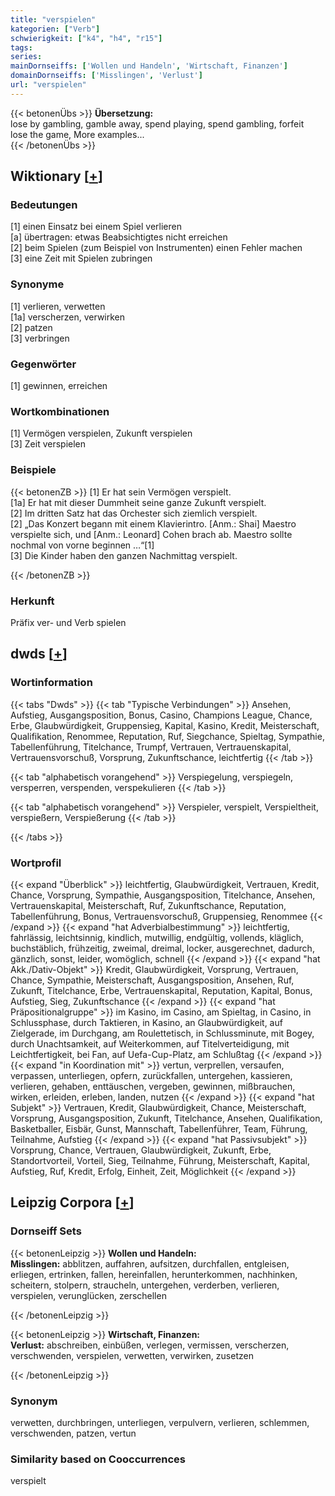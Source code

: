 ```yaml
---
title: "verspielen"
kategorien: ["Verb"]
schwierigkeit: ["k4", "h4", "r15"]
tags:
series:
mainDornseiffs: ['Wollen und Handeln', 'Wirtschaft, Finanzen']
domainDornseiffs: ['Misslingen', 'Verlust']
url: "verspielen"
---
```


{{< betonenÜbs >}}
**Übersetzung:**  
lose by gambling, gamble away, spend playing, spend gambling, forfeit  
lose the game, More examples...  
{{< /betonenÜbs >}}

## Wiktionary [[+](https://de.wiktionary.org/wiki/verspielen)]

### Bedeutungen
[1] einen Einsatz bei einem Spiel verlieren  
[a] übertragen: etwas Beabsichtigtes nicht erreichen  
[2] beim Spielen (zum Beispiel von Instrumenten) einen Fehler machen  
[3] eine Zeit mit Spielen zubringen  

### Synonyme
[1] verlieren, verwetten  
[1a] verscherzen, verwirken  
[2] patzen  
[3] verbringen  

### Gegenwörter
[1] gewinnen, erreichen  

### Wortkombinationen
[1] Vermögen verspielen, Zukunft verspielen  
[3] Zeit verspielen  

### Beispiele
{{< betonenZB >}}
[1] Er hat sein Vermögen verspielt.  
[1a] Er hat mit dieser Dummheit seine ganze Zukunft verspielt.  
[2] Im dritten Satz hat das Orchester sich ziemlich verspielt.  
[2] „Das Konzert begann mit einem Klavierintro. [Anm.: Shai] Maestro verspielte sich, und [Anm.: Leonard] Cohen brach ab. Maestro sollte nochmal von vorne beginnen …“[1]  
[3] Die Kinder haben den ganzen Nachmittag verspielt.  

{{< /betonenZB >}}
### Herkunft
Präfix ver- und Verb spielen  



## dwds [[+](https://www.dwds.de/wb/verspielen)]

### Wortinformation
{{< tabs "Dwds" >}}
{{< tab "Typische Verbindungen" >}}
Ansehen, Aufstieg, Ausgangsposition, Bonus, Casino, Champions League, Chance, Erbe, Glaubwürdigkeit, Gruppensieg, Kapital, Kasino, Kredit, Meisterschaft, Qualifikation, Renommee, Reputation, Ruf, Siegchance, Spieltag, Sympathie, Tabellenführung, Titelchance, Trumpf, Vertrauen, Vertrauenskapital, Vertrauensvorschuß, Vorsprung, Zukunftschance, leichtfertig
{{< /tab >}}

{{< tab "alphabetisch vorangehend" >}}
Verspiegelung, verspiegeln, versperren, verspenden, verspekulieren
{{< /tab >}}

{{< tab "alphabetisch vorangehend" >}}
Verspieler, verspielt, Verspieltheit, verspießern, Verspießerung
{{< /tab >}}

{{< /tabs >}}

### Wortprofil
{{< expand "Überblick" >}} leichtfertig, Glaubwürdigkeit, Vertrauen, Kredit, Chance, Vorsprung, Sympathie, Ausgangsposition, Titelchance, Ansehen, Vertrauenskapital, Meisterschaft, Ruf, Zukunftschance, Reputation, Tabellenführung, Bonus, Vertrauensvorschuß, Gruppensieg, Renommee {{< /expand >}}
{{< expand "hat Adverbialbestimmung" >}} leichtfertig, fahrlässig, leichtsinnig, kindlich, mutwillig, endgültig, vollends, kläglich, buchstäblich, frühzeitig, zweimal, dreimal, locker, ausgerechnet, dadurch, gänzlich, sonst, leider, womöglich, schnell {{< /expand >}}
{{< expand "hat Akk./Dativ-Objekt" >}} Kredit, Glaubwürdigkeit, Vorsprung, Vertrauen, Chance, Sympathie, Meisterschaft, Ausgangsposition, Ansehen, Ruf, Zukunft, Titelchance, Erbe, Vertrauenskapital, Reputation, Kapital, Bonus, Aufstieg, Sieg, Zukunftschance {{< /expand >}}
{{< expand "hat Präpositionalgruppe" >}} im Kasino, im Casino, am Spieltag, in Casino, in Schlussphase, durch Taktieren, in Kasino, an Glaubwürdigkeit, auf Zielgerade, im Durchgang, am Roulettetisch, in Schlussminute, mit Bogey, durch Unachtsamkeit, auf Weiterkommen, auf Titelverteidigung, mit Leichtfertigkeit, bei Fan, auf Uefa-Cup-Platz, am Schlußtag {{< /expand >}}
{{< expand "in Koordination mit" >}} vertun, verprellen, versaufen, verpassen, unterliegen, opfern, zurückfallen, untergehen, kassieren, verlieren, gehaben, enttäuschen, vergeben, gewinnen, mißbrauchen, wirken, erleiden, erleben, landen, nutzen {{< /expand >}}
{{< expand "hat Subjekt" >}} Vertrauen, Kredit, Glaubwürdigkeit, Chance, Meisterschaft, Vorsprung, Ausgangsposition, Zukunft, Titelchance, Ansehen, Qualifikation, Basketballer, Eisbär, Gunst, Mannschaft, Tabellenführer, Team, Führung, Teilnahme, Aufstieg {{< /expand >}}
{{< expand "hat Passivsubjekt" >}} Vorsprung, Chance, Vertrauen, Glaubwürdigkeit, Zukunft, Erbe, Standortvorteil, Vorteil, Sieg, Teilnahme, Führung, Meisterschaft, Kapital, Aufstieg, Ruf, Kredit, Erfolg, Einheit, Zeit, Möglichkeit {{< /expand >}}

## Leipzig Corpora [[+](https://corpora.uni-leipzig.de/en/res?word=verspielen&corpusId=deu_newscrawl-public_2018)]

### Dornseiff Sets
{{< betonenLeipzig >}}
**Wollen und Handeln:**  
**Misslingen:** abblitzen, auffahren, aufsitzen, durchfallen, entgleisen, erliegen, ertrinken, fallen, hereinfallen, herunterkommen, nachhinken, scheitern, stolpern, straucheln, untergehen, verderben, verlieren, verspielen, verunglücken, zerschellen  

{{< /betonenLeipzig >}}


{{< betonenLeipzig >}}
**Wirtschaft, Finanzen:**  
**Verlust:** abschreiben, einbüßen, verlegen, vermissen, verscherzen, verschwenden, verspielen, verwetten, verwirken, zusetzen  

{{< /betonenLeipzig >}}

### Synonym
verwetten, durchbringen, unterliegen, verpulvern, verlieren, schlemmen, verschwenden, patzen, vertun


### Similarity based on Cooccurrences
verspielt

